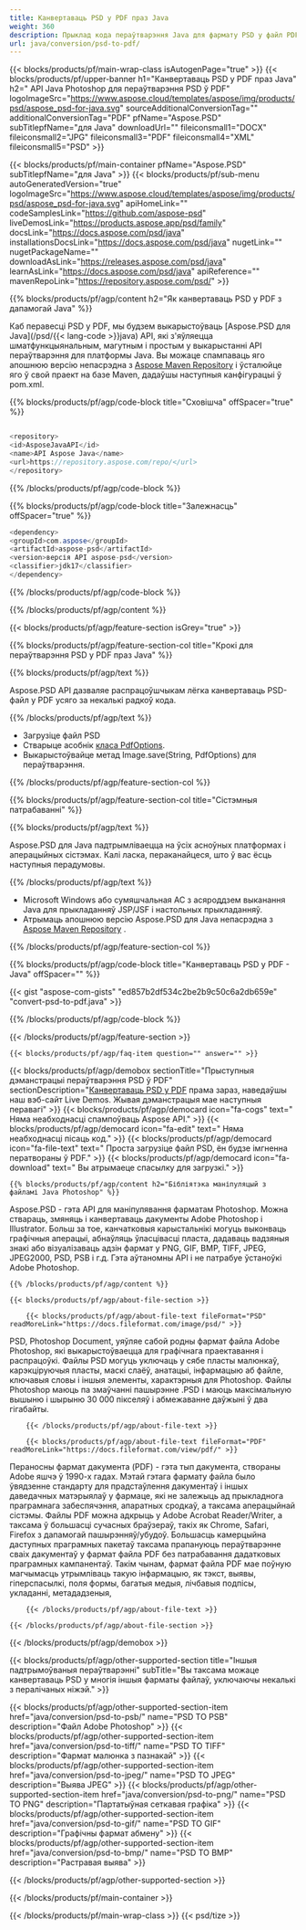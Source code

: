 ```yaml
---
title: Канвертаваць PSD у PDF праз Java
weight: 360
description: Прыклад кода пераўтварэння Java для фармату PSD у файл PDF. Выкарыстоўвайце гэты прыклад кода для пераўтварэння PSD ў PDF у любым вэб- або настольным Java-прыкладанні.
url: java/conversion/psd-to-pdf/
---
```


{{< blocks/products/pf/main-wrap-class isAutogenPage="true" >}}
{{< blocks/products/pf/upper-banner h1="Канвертаваць PSD у PDF праз Java" h2=" API Java Photoshop для пераўтварэння PSD ў PDF" logoImageSrc="https://www.aspose.cloud/templates/aspose/img/products/psd/aspose_psd-for-java.svg" sourceAdditionalConversionTag="" additionalConversionTag="PDF" pfName="Aspose.PSD" subTitlepfName="для Java" downloadUrl="" fileiconsmall1="DOCX" fileiconsmall2="JPG" fileiconsmall3="PDF" fileiconsmall4="XML" fileiconsmall5="PSD" >}}

{{< blocks/products/pf/main-container pfName="Aspose.PSD" subTitlepfName="для Java" >}}
{{< blocks/products/pf/sub-menu autoGeneratedVersion="true" logoImageSrc="https://www.aspose.cloud/templates/aspose/img/products/psd/aspose_psd-for-java.svg" apiHomeLink="" codeSamplesLink="https://github.com/aspose-psd" liveDemosLink="https://products.aspose.app/psd/family" docsLink="https://docs.aspose.com/psd/java" installationsDocsLink="https://docs.aspose.com/psd/java" nugetLink="" nugetPackageName="" downloadAsLink="https://releases.aspose.com/psd/java" learnAsLink="https://docs.aspose.com/psd/java" apiReference="" mavenRepoLink="https://repository.aspose.com/psd/" >}}

{{% blocks/products/pf/agp/content h2="Як канвертаваць PSD у PDF з дапамогай Java" %}}

 Каб перавесці PSD у PDF, мы будзем выкарыстоўваць
 [Aspose.PSD для Java](/psd/{{< lang-code >}}java)
 API, які з'яўляецца шматфункцыянальным, магутным і простым у выкарыстанні API пераўтварэння для платформы Java. Вы можаце спампаваць яго апошнюю версію непасрэдна з
 [Aspose Maven Repository](https://repository.aspose.com/psd/)
 і ўсталюйце яго ў свой праект на базе Maven, дадаўшы наступныя канфігурацыі ў pom.xml.

{{% blocks/products/pf/agp/code-block title="Сховішча" offSpacer="true" %}}

``` cs

<repository>
<id>AsposeJavaAPI</id>
<name>API Aspose Java</name>
<url>https://repository.aspose.com/repo/</url>
</repository>

```

{{% /blocks/products/pf/agp/code-block %}}

{{% blocks/products/pf/agp/code-block title="Залежнасць" offSpacer="true" %}}

``` cs
<dependency>
<groupId>com.aspose</groupId>
<artifactId>aspose-psd</artifactId>
<version>версія API aspose-psd</version>
<classifier>jdk17</classifier>
</dependency>

```

{{% /blocks/products/pf/agp/code-block %}}

{{% /blocks/products/pf/agp/content %}}

{{< blocks/products/pf/agp/feature-section isGrey="true" >}}

{{% blocks/products/pf/agp/feature-section-col title="Крокі для пераўтварэння PSD у PDF праз Java" %}}

{{% blocks/products/pf/agp/text %}}

 Aspose.PSD API дазваляе распрацоўшчыкам лёгка канвертаваць PSD-файл у PDF усяго за некалькі радкоў кода.

{{% /blocks/products/pf/agp/text %}}

- Загрузіце файл PSD
- Стварыце асобнік [класа PdfOptions](https://apireference.aspose.com/psd/java/com.aspose.psd.imageoptions/PdfOptions).
- Выкарыстоўвайце метад Image.save(String, PdfOptions) для пераўтварэння.

{{% /blocks/products/pf/agp/feature-section-col %}}

{{% blocks/products/pf/agp/feature-section-col title="Сістэмныя патрабаванні" %}}

{{% blocks/products/pf/agp/text %}}

 Aspose.PSD для Java падтрымліваецца на ўсіх асноўных платформах і аперацыйных сістэмах. Калі ласка, пераканайцеся, што ў вас ёсць наступныя перадумовы.

{{% /blocks/products/pf/agp/text %}}

- Microsoft Windows або сумяшчальная АС з асяроддзем выканання Java для прыкладанняў JSP/JSF і настольных прыкладанняў.
- Атрымаць апошнюю версію Aspose.PSD для Java непасрэдна з
 [Aspose Maven Repository](https://repository.aspose.com/psd/) .

{{% /blocks/products/pf/agp/feature-section-col %}}

{{% blocks/products/pf/agp/code-block title="Канвертаваць PSD у PDF - Java" offSpacer="" %}}

{{< gist "aspose-com-gists" "ed857b2df534c2be2b9c50c6a2db659e" "convert-psd-to-pdf.java" >}}

{{% /blocks/products/pf/agp/code-block %}}

{{< /blocks/products/pf/agp/feature-section >}}

    {{< blocks/products/pf/agp/faq-item question="" answer="" >}}
 

<!-- aboutfile Starts -->

{{< blocks/products/pf/agp/demobox sectionTitle="Прыступныя дэманстрацыі пераўтварэння PSD ў PDF" sectionDescription="[Канвертаваць PSD у PDF](https://products.aspose.app/psd/conversion/psd-to-pdf) прама зараз, наведаўшы наш вэб-сайт Live Demos. Жывая дэманстрацыя мае наступныя перавагі" >}}
        {{< blocks/products/pf/agp/democard icon="fa-cogs" text=" Няма неабходнасці спампоўваць Aspose API." >}}
        {{< blocks/products/pf/agp/democard icon="fa-edit" text=" Няма неабходнасці пісаць код." >}}
        {{< blocks/products/pf/agp/democard icon="fa-file-text" text=" Проста загрузіце файл PSD, ён будзе імгненна ператвораны ў PDF." >}}
        {{< blocks/products/pf/agp/democard icon="fa-download" text=" Вы атрымаеце спасылку для загрузкі." >}}

    {{% blocks/products/pf/agp/content h2="Бібліятэка маніпуляцый з файламі Java Photoshop" %}}

 Aspose.PSD - гэта API для маніпулявання фарматам Photoshop. Можна ствараць, змяняць і канвертаваць дакументы Adobe Photoshop і Illustrator. Больш за тое, канчатковыя карыстальнікі могуць выконваць графічныя аперацыі, абнаўляць ўласцівасці пласта, дадаваць вадзяныя знакі або візуалізаваць адзін фармат у PNG, GIF, BMP, TIFF, JPEG, JPEG2000, PSD, PSB і г.д. Гэта аўтаномны API і не патрабуе ўстаноўкі Adobe Photoshop.



    {{% /blocks/products/pf/agp/content %}}

    {{< blocks/products/pf/agp/about-file-section >}}

        {{< blocks/products/pf/agp/about-file-text fileFormat="PSD" readMoreLink="https://docs.fileformat.com/image/psd/" >}}

PSD, Photoshop Document, уяўляе сабой родны фармат файла Adobe Photoshop, які выкарыстоўваецца для графічнага праектавання і распрацоўкі. Файлы PSD могуць уключаць у сябе пласты малюнкаў, карэкціруючыя пласты, маскі слаёў, анатацыі, інфармацыю аб файле, ключавыя словы і іншыя элементы, характэрныя для Photoshop. Файлы Photoshop маюць па змаўчанні пашырэнне .PSD і маюць максімальную вышыню і шырыню 30 000 пікселяў і абмежаванне даўжыні ў два гігабайты.


        {{< /blocks/products/pf/agp/about-file-text >}}

        {{< blocks/products/pf/agp/about-file-text fileFormat="PDF" readMoreLink="https://docs.fileformat.com/view/pdf/" >}}

Пераносны фармат дакумента (PDF) - гэта тып дакумента, створаны Adobe яшчэ ў 1990-х гадах. Мэтай гэтага фармату файла было ўвядзенне стандарту для прадстаўлення дакументаў і іншых даведачных матэрыялаў у фармаце, які не залежыць ад прыкладнога праграмнага забеспячэння, апаратных сродкаў, а таксама аперацыйнай сістэмы. Файлы PDF можна адкрыць у Adobe Acrobat Reader/Writer, а таксама ў большасці сучасных браўзераў, такіх як Chrome, Safari, Firefox з дапамогай пашырэнняў/убудоў. Большасць камерцыйна даступных праграмных пакетаў таксама прапануюць пераўтварэнне сваіх дакументаў у фармат файла PDF без патрабавання дадатковых праграмных кампанентаў. Такім чынам, фармат файла PDF мае поўную магчымасць утрымліваць такую ​​інфармацыю, як тэкст, выявы, гіперспасылкі, поля формы, багатыя медыя, лічбавыя подпісы, укладанні, метададзеныя,


        {{< /blocks/products/pf/agp/about-file-text >}}

    {{< /blocks/products/pf/agp/about-file-section >}}

{{< /blocks/products/pf/agp/demobox >}}

<!-- aboutfile Ends -->

{{< blocks/products/pf/agp/other-supported-section title="Іншыя падтрымоўваныя пераўтварэнні" subTitle="Вы таксама можаце канвертаваць PSD у многія іншыя фарматы файлаў, уключаючы некалькі з пералічаных ніжэй." >}}

{{< blocks/products/pf/agp/other-supported-section-item href="java/conversion/psd-to-psb/" name="PSD TO PSB" description="Файл Adobe Photoshop" >}}
{{< blocks/products/pf/agp/other-supported-section-item href="java/conversion/psd-to-tiff/" name="PSD TO TIFF" description="Фармат малюнка з пазнакай" >}}
{{< blocks/products/pf/agp/other-supported-section-item href="java/conversion/psd-to-jpeg/" name="PSD TO JPEG" description="Выява JPEG" >}}
{{< blocks/products/pf/agp/other-supported-section-item href="java/conversion/psd-to-png/" name="PSD TO PNG" description="Партатыўная сеткавая графіка" >}}
{{< blocks/products/pf/agp/other-supported-section-item href="java/conversion/psd-to-gif/" name="PSD TO GIF" description="Графічны фармат абмену" >}}
{{< blocks/products/pf/agp/other-supported-section-item href="java/conversion/psd-to-bmp/" name="PSD TO BMP" description="Растравая выява" >}}

{{< /blocks/products/pf/agp/other-supported-section >}}

{{< /blocks/products/pf/main-container >}}
    
{{< /blocks/products/pf/main-wrap-class >}}
{{< psd/tize >}}
